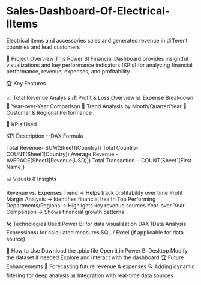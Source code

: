 # Sales-Dashboard-Of-Electrical-IItems
Electrical items and accessories sales and generated revenue in different countries and lead customers

📌 Project Overview
This Power BI Financial Dashboard provides insightful visualizations and key performance indicators (KPIs) for analyzing financial performance, revenue, expenses, and profitability.

🏆 Key Features

📈 Total Revenue Analysis
💰 Profit & Loss Overview
📊 Expense Breakdown
📍 Year-over-Year Comparison
📅 Trend Analysis by Month/Quarter/Year
🏢 Customer & Regional Performance


🔑 KPIs Used

KPI	Description	--DAX Formula 

Total Revenue-	SUM(Sheet1[Country])
Total Country-	COUNT(Sheet1[Country])
Average Revenue - AVERAGE(Sheet1[Revenue(USD)])
Total Transaction--	COUNT(Sheet1[First Name])

📊 Visuals & Insights

Revenue vs. Expenses Trend → Helps track profitability over time
Profit Margin Analysis → Identifies financial health
Top Performing Departments/Regions → Highlights key revenue sources
Year-over-Year Comparison → Shows financial growth patterns


🛠️ Technologies Used
Power BI for data visualization
DAX (Data Analysis Expressions) for calculated measures
SQL / Excel (if applicable for data source)

🚀 How to Use
Download the .pbix file
Open it in Power BI Desktop
Modify the dataset if needed
Explore and interact with the dashboard
🏆 Future Enhancements
📌 Forecasting future revenue & expenses
🔍 Adding dynamic filtering for deep analysis
📊 Integration with real-time data sources
